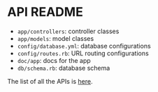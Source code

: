 API README
======
* `app/controllers`: controller classes
* `app/models`: model classes
* `config/database.yml`: database configurations
* `config/routes.rb`: URL routing configurations
* `doc/app`: docs for the app
* `db/schema.rb`: database schema

The list of all the APIs is [here](https://pl.cs.jhu.edu:8000/oose-13-group-12/project/blob/master/topica/api_routes.md).
